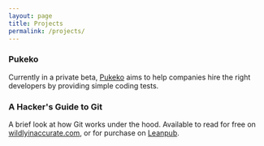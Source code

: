 ```yaml
---
layout: page
title: Projects
permalink: /projects/
---
```


### Pukeko

Currently in a private beta, [Pukeko](https://pukeko.io/) aims to help companies hire the right developers by providing simple coding tests.

### A Hacker's Guide to Git

A brief look at how Git works under the hood. Available to read for free on [wildlyinaccurate.com](/a-hackers-guide-to-git), or for purchase on [Leanpub](https://leanpub.com/a-hackers-guide-to-git).
